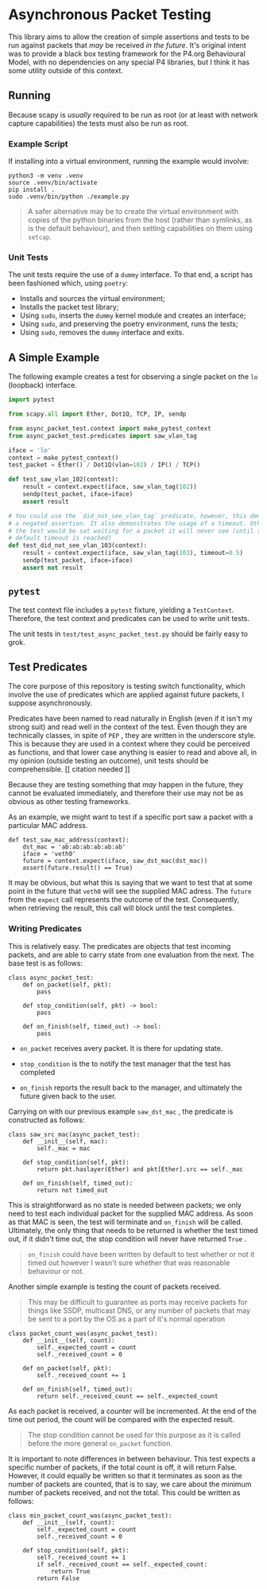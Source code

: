 # Asynchronous Packet Testing

This library aims to allow the creation of simple assertions and tests to be
run against packets that _may_ be received _in the future_. It's original
intent was to provide a black box testing framework for the P4.org Behavioural
Model, with no dependencies on any special P4 libraries, but I think it has some
utility outside of this context.

## Running

Because scapy is _usually_ required to be run as root (or at least with network
capture capabilities) the tests must also be run as root.

### Example Script

If installing into a virtual environment, running the example would involve:

    python3 -m venv .venv
    source .venv/bin/activate
    pip install .
    sudo .venv/bin/python ./example.py

> A safer alternative may be to create the virtual environment with
> copies of the python binaries from the host (rather than symlinks, as is the
> default behaviour), and then setting capabilities on them using `setcap`.


### Unit Tests

The unit tests require the use of a `dummy` interface. To that end, a script
has been fashioned which, using `poetry`:

* Installs and sources the virtual environment;
* Installs the packet test library;
* Using `sudo`, inserts the `dummy` kernel module and creates an interface;
* Using `sudo`, and preserving the poetry environment, runs the tests;
* Using `sudo`, removes the `dummy` interface and exits.


## A Simple Example

The following example creates a test for observing a single packet on the `lo`
(loopback) interface. 

```python
import pytest

from scapy.all import Ether, Dot1Q, TCP, IP, sendp

from async_packet_test.context import make_pytest_context
from async_packet_test.predicates import saw_vlan_tag

iface = 'lo'
context = make_pytest_context()
test_packet = Ether() / Dot1Q(vlan=102) / IP() / TCP()

def test_saw_vlan_102(context):
    result = context.expect(iface, saw_vlan_tag(102))
    sendp(test_packet, iface=iface)
    assert result

# You could use the `did_not_see_vlan_tag` predicate, however, this demonstrates
# a negated assertion. It also demonstrates the usage of a timeout. Otherwise
# the test would be sat waiting for a packet it will never see (until the
# default timeout is reached)
def test_did_not_see_vlan_103(context):
    result = context.expect(iface, saw_vlan_tag(103), timeout=0.5)
    sendp(test_packet, iface=iface)
    assert not result
```

## `pytest`

The test context file includes a `pytest` fixture, yielding a `TestContext`.
Therefore, the test context and predicates can be used to write unit tests.

The unit tests in `test/test_async_packet_test.py` should be fairly easy to grok.


## Test Predicates

The core purpose of this repository is testing switch functionality, which
involve the use of predicates which are applied against future packets,
I suppose asynchronously.

Predicates have been named to read naturally in English (even if it isn't my
strong suit) and read well in the context of the test. Even though they are
technically classes, in spite of `PEP` , they are written in the underscore
style. This is because they are used in a context where they could be perceived
as functions, and that lower case anything is easier to read and above all, in
my opinion (outside testing an outcome), unit tests should be comprehensible.
[[ citation needed ]]

Because they are testing something that _may_ happen in the future, they cannot
be evaluated immediately, and therefore their use may not be as obvious as other
testing frameworks.

As an example, we might want to test if a specific port saw a packet with a
particular MAC address.

    def test_saw_mac_address(context):
        dst_mac = 'ab:ab:ab:ab:ab:ab'
        iface = 'veth0'
        future = context.expect(iface, saw_dst_mac(dst_mac))
        assert(future.result() == True)

It may be obvious, but what this is saying that we want to test that at some
point in the future that `veth0` will see the supplied MAC adress. The `future`
from the `expect` call represents the outcome of the test. Consequently, when
retrieving the result, this call will block until the test completes.


### Writing Predicates

This is relatively easy. The predicates are objects that test incoming packets,
and are able to carry state from one evaluation from the next. The base test is
as follows:

    class async_packet_test:
        def on_packet(self, pkt):
            pass

        def stop_condition(self, pkt) -> bool:
            pass

        def on_finish(self, timed_out) -> bool:
            pass

- `on_packet` receives avery packet. It is there for updating state.
- `stop_condition` is the to notify the test manager that the test has
  completed

- `on_finish` reports the result back to the manager, and ultimately the
  future given back to the user.

Carrying on with our previous example `saw_dst_mac` , the predicate is
constructed as follows:

    class saw_src_mac(async_packet_test):
        def __init__(self, mac):
            self._mac = mac

        def stop_condition(self, pkt):
            return pkt.haslayer(Ether) and pkt[Ether].src == self._mac

        def on_finish(self, timed_out):
            return not timed_out

This is straightforward as no state is needed between packets; we only need to
test each individual packet for the supplied MAC address. As soon as that MAC is
seen, the test will terminate and `on_finish` will be called. Ultimately, the
only thing that needs to be returned is whether the test timed out, if it didn't
time out, the stop condition will never have returned `True` .

> `on_finish` could have been written by default to test whether or not it timed
> out however I wasn't sure whether that was reasonable behaviour or not.

Another simple example is testing the count of packets received.

> This may be difficult to guarantee as ports may receive packets for things
> like SSDP, multicast DNS, or any number of packets that may be sent to a port
> by the OS as a part of it's normal operation

    class packet_count_was(async_packet_test):
        def __init__(self, count):
            self._expected_count = count
            self._received_count = 0

        def on_packet(self, pkt):
            self._received_count += 1

        def on_finish(self, timed_out):
            return self._received_count == self._expected_count

As each packet is received, a counter will be incremented. At the end of the
time out period, the count will be compared with the expected result.

> The stop condition cannot be used for this purpose as it is called before the
> more general `on_packet` function.

It is important to note differences in between behaviour. This test expects a
specific number of packets, if the total count is off, it will return False.
However, it could equally be written so that it terminates as soon as the number
of packets are counted, that is to say, we care about the minimum number of
packets received, and not the total. This could be written as follows:

    class min_packet_count_was(async_packet_test):
        def __init__(self, count):
            self._expected_count = count
            self._received_count = 0

        def stop_condition(self, pkt):
            self._received_count += 1
            if self._received_count == self._expected_count:
                return True
            return False

